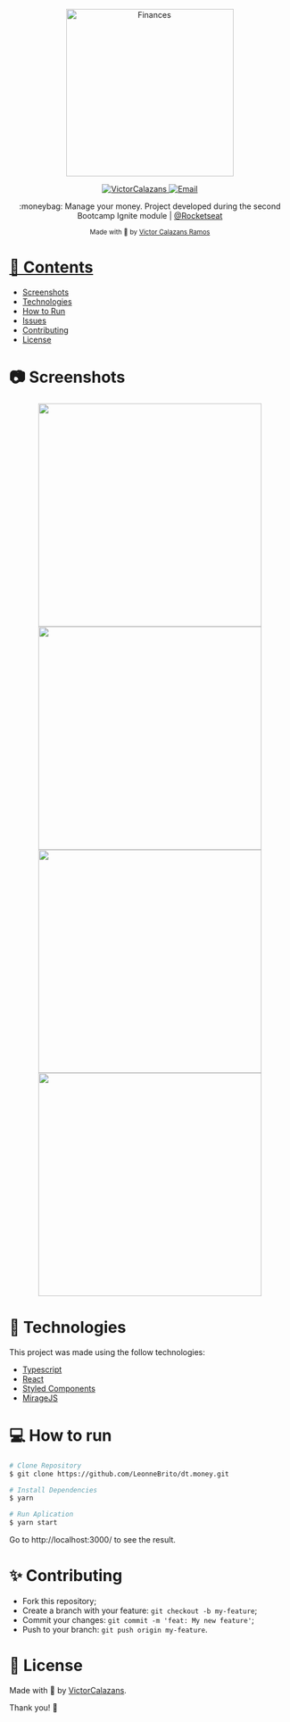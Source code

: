 <p align="center">
   <img src="./.github/logo.svg" alt="Finances" width="300"/>
</p>

<p align="center">	
   <a href="https://www.linkedin.com/in/victor-calazans-ramos/">
      <img alt="VictorCalazans" src="https://img.shields.io/badge/-VictorCalazans-5965e0?style=flat&logo=Linkedin&logoColor=white" />
   </a>
  <a href="mailto:victor.folfer@gmail.com">
   <img alt="Email" src="https://img.shields.io/badge/-victor.folfer%40gmail.com-%23525DCB" />
  </a>
</p>

<p align="center">
  :moneybag: Manage your money. Project developed during the second Bootcamp Ignite module | <a href="https://github.com/Rocketseat">@Rocketseat</a>
</p>

<div align="center">
  <sub> Made with 💖 by
    <a href="https://github.com/folfer">Victor Calazans Ramos
  </sub>
</div>

# 📌 Contents

* [Screenshots](#camera-screenshot) 
* [Technologies](#rocket-technologies) 
* [How to Run](#computer-how-to-run)
* [Issues](#bug-issues)
* [Contributing](#sparkles-issues)
* [License](#page_facing_up-license)

# :camera: Screenshots
<div align="center">
   <img src="./.github/screen1.png" width="400px">
   <img src="./.github/screen2.png" width="400px">
   <img src="./.github/screen3.png" width="400px">
   <img src="./.github/screen4.png" width="400px">
</div>

# :rocket: Technologies
This project was made using the follow technologies:

* [Typescript](https://www.typescriptlang.org/)      
* [React](https://reactjs.org/)      
* [Styled Components](https://styled-components.com/)
* [MirageJS](https://miragejs.com/)

# :computer: How to run

```bash
# Clone Repository
$ git clone https://github.com/LeonneBrito/dt.money.git
```

```bash
# Install Dependencies
$ yarn

# Run Aplication
$ yarn start
```
Go to http://localhost:3000/ to see the result.
  
# :sparkles: Contributing

- Fork this repository;
- Create a branch with your feature: `git checkout -b my-feature`;
- Commit your changes: `git commit -m 'feat: My new feature'`;
- Push to your branch: `git push origin my-feature`.

# :page_facing_up: License

Made with 💖 by [VictorCalazans](https://www.linkedin.com/in/victor-calazans-ramos/). 

Thank you! 🌠
